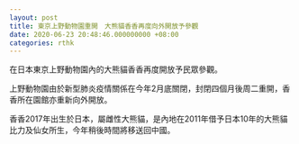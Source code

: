 ```yaml
---
layout: post
title: 東京上野動物園重開　大熊貓香香再度向外開放予參觀
date: 2020-06-23 20:48:46.000000000 +08:00
categories: rthk
---
```


在日本東京上野動物園內的大熊貓香香再度開放予民眾參觀。

上野動物園由於新型肺炎疫情關係在今年2月底關閉，封閉四個月後周二重開，香香所在園館亦重新向外開放。

香香2017年出生於日本，屬雌性大熊貓，是內地在2011年借予日本10年的大熊貓比力及仙女所生，今年稍後時間將移送回中國。
